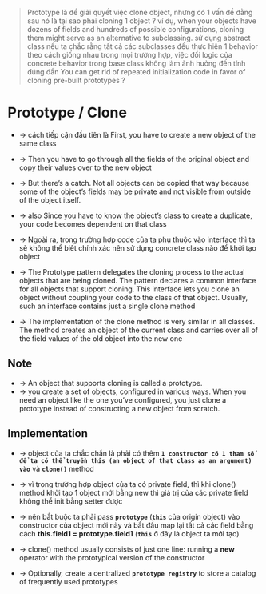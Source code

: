 > Prototype là để giải quyết việc clone object, nhưng có 1 vấn đề đằng sau nó là tại sao phải cloning 1 object ?
> ví dụ, when your objects have dozens of fields and hundreds of possible configurations, cloning them might serve as an alternative to subclassing.
> sử dụng abstract class nếu ta chắc rằng tất cả các subclasses đều thực hiện 1 behavior theo cách giống nhau trong mọi trường hợp, việc đổi logic của concrete behavior trong base class không làm ảnh hưởng đến tính đúng đắn
>  You can get rid of repeated initialization code in favor of cloning pre-built prototypes ?

# Prototype / Clone
* -> cách tiếp cận đầu tiên là First, you have to create a new object of the same class
* ->  Then you have to go through all the fields of the original object and copy their values over to the new object
* ->  But there’s a catch. Not all objects can be copied that way because some of the object’s fields may be private and not visible from outside of the object itself. 
* ->  also Since you have to know the object’s class to create a duplicate, your code becomes dependent on that class
* -> Ngoài ra, trong trường hợp code của ta phụ thuộc vào interface thì ta sẽ không thể biết chính xác nên sử dụng concrete class nào để khởi tạo object

* -> The Prototype pattern delegates the cloning process to the actual objects that are being cloned. The pattern declares a common interface for all objects that support cloning. This interface lets you clone an object without coupling your code to the class of that object. Usually, such an interface contains just a single clone method
* -> The implementation of the clone method is very similar in all classes. The method creates an object of the current class and carries over all of the field values of the old object into the new one

## Note
* -> An object that supports cloning is called a prototype. 
* -> you create a set of objects, configured in various ways. When you need an object like the one you’ve configured, you just clone a prototype instead of constructing a new object from scratch.

## Implementation
* -> object của ta chắc chắn là phải có thêm **`1 constructor có 1 tham số để ta có thể truyền this (an object of that class as an argument) vào`** và **`clone()`** method
* -> vì trong trường hợp object của ta có private field, thì khi clone() method khởi tạo 1 object mới bằng new thì giá trị của các private field không thể init bằng setter được 
* -> nên bắt buộc ta phải pass **`prototype`** (**`this`** của origin object) vào constructor của object mới này và bắt đầu map lại tất cả các field bằng cách **this.field1 = prototype.field1** (**`this`** ở đây là object ta mới tạo)
* -> clone() method usually consists of just one line: running a **new** operator with the prototypical version of the constructor

* -> Optionally, create a centralized **`prototype registry`** to store a catalog of frequently used prototypes
